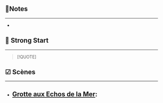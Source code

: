 ##  📝Notes
______

- 
## 🎯 Strong Start
______
> [!QUOTE]  
> 

## ☑ Scènes
______
- [Grotte aux Echos de la Mer](../lieux/Grotte%20aux%20Echos%20de%20la%20Mer.md):
	- 